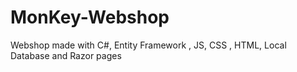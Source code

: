 # MonKey-Webshop
Webshop made with C#, Entity Framework , JS, CSS , HTML, Local Database and Razor pages
